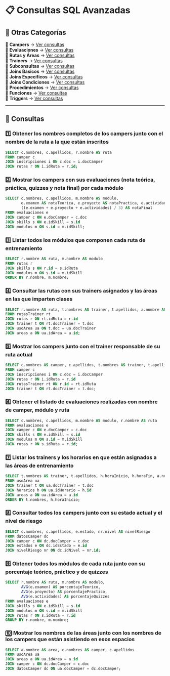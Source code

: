# 📋 Consultas SQL Avanzadas

## 📂 Otras Categorías

📌 **Campers** → [Ver consultas](../../consultas-sql/1.campers/)  
📌 **Evaluaciones** → [Ver consultas](../../consultas-sql/2.evaluaciones/)  
📌 **Rutas y Áreas** → [Ver consultas](../../consultas-sql/3.rutas_Areas/)  
📌 **Trainers** → [Ver consultas](../../consultas-sql/4.trainers/)  
📌 **Subconsultas** → [Ver consultas](../../consultas-sql/5.SubConsultas/)  
📌 **Joins Basicos** → [Ver consultas](../../consultas-sql/6.joins_basicos/)  
📌 **Joins Específicos** → [Ver consultas](../../consultas-sql/7.Joins_especificos/)  
📌 **Joins Condiciones** → [Ver consultas](../../consultas-sql/8.joins_condiciones/)  
📌 **Procedimientos** → [Ver consultas](../../consultas-sql/9.procedimientos/)  
📌 **Funciones** → [Ver consultas](../../consultas-sql/10.funciones/)  
📌 **Triggers** → [Ver consultas](../../consultas-sql/11.triggers/)   


---  

## 📌 Consultas  

### 1️⃣ Obtener los nombres completos de los campers junto con el nombre de la ruta a la que están inscritos  
```sql
SELECT c.nombres, c.apellidos, r.nombre AS ruta
FROM camper c
JOIN inscripciones i ON c.doc = i.docCamper
JOIN rutas r ON i.idRuta = r.id;
```
### 2️⃣ Mostrar los campers con sus evaluaciones (nota teórica, práctica, quizzes y nota final) por cada módulo  
```sql
SELECT c.nombres, c.apellidos, m.nombre AS modulo, 
       e.examen AS notaTeorica, e.proyecto AS notaPractica, e.actividades AS quizzes, 
       ((e.examen + e.proyecto + e.actividades) / 3) AS notaFinal
FROM evaluaciones e
JOIN camper c ON e.docCamper = c.doc
JOIN skills s ON e.idSkill = s.id
JOIN modulos m ON s.id = m.idSkill;
```
### 3️⃣ Listar todos los módulos que componen cada ruta de entrenamiento  
```sql
SELECT r.nombre AS ruta, m.nombre AS modulo
FROM rutas r
JOIN skills s ON r.id = s.idRuta
JOIN modulos m ON s.id = m.idSkill
ORDER BY r.nombre, m.nombre;
```
### 4️⃣ Consultar las rutas con sus trainers asignados y las áreas en las que imparten clases  
```sql
SELECT r.nombre AS ruta, t.nombres AS trainer, t.apellidos, a.nombre AS area
FROM rutasTrainer rt
JOIN rutas r ON rt.idRuta = r.id
JOIN trainer t ON rt.docTrainer = t.doc
JOIN usoArea ua ON t.doc = ua.docTrainer
JOIN areas a ON ua.idArea = a.id;
```
### 5️⃣ Mostrar los campers junto con el trainer responsable de su ruta actual  
```sql
SELECT c.nombres AS camper, c.apellidos, t.nombres AS trainer, t.apellidos
FROM camper c
JOIN inscripciones i ON c.doc = i.docCamper
JOIN rutas r ON i.idRuta = r.id
JOIN rutasTrainer rt ON r.id = rt.idRuta
JOIN trainer t ON rt.docTrainer = t.doc;
```
### 6️⃣ Obtener el listado de evaluaciones realizadas con nombre de camper, módulo y ruta  
```sql
SELECT c.nombres, c.apellidos, m.nombre AS modulo, r.nombre AS ruta
FROM evaluaciones e
JOIN camper c ON e.docCamper = c.doc
JOIN skills s ON e.idSkill = s.id
JOIN modulos m ON s.id = m.idSkill
JOIN rutas r ON s.idRuta = r.id;
```
### 7️⃣ Listar los trainers y los horarios en que están asignados a las áreas de entrenamiento  
```sql
SELECT t.nombres AS trainer, t.apellidos, h.horaInicio, h.horaFin, a.nombre AS area
FROM usoArea ua
JOIN trainer t ON ua.docTrainer = t.doc
JOIN horarios h ON ua.idHorario = h.id
JOIN areas a ON ua.idArea = a.id
ORDER BY t.nombres, h.horaInicio;
```
### 8️⃣ Consultar todos los campers junto con su estado actual y el nivel de riesgo  
```sql
SELECT c.nombres, c.apellidos, e.estado, nr.nivel AS nivelRiesgo
FROM datosCamper dc
JOIN camper c ON dc.docCamper = c.doc 
JOIN estados e ON dc.idEstado = e.id
JOIN nivelRiesgo nr ON dc.idNivel = nr.id;
```
### 9️⃣ Obtener todos los módulos de cada ruta junto con su porcentaje teórico, práctico y de quizzes  
```sql
SELECT r.nombre AS ruta, m.nombre AS modulo, 
       AVG(e.examen) AS porcentajeTeorico, 
       AVG(e.proyecto) AS porcentajePractico, 
       AVG(e.actividades) AS porcentajeQuizzes
FROM evaluaciones e
JOIN skills s ON e.idSkill = s.id
JOIN modulos m ON s.id = m.idSkill
JOIN rutas r ON s.idRuta = r.id
GROUP BY r.nombre, m.nombre;
```
### 🔟 Mostrar los nombres de las áreas junto con los nombres de los campers que están asistiendo en esos espacios  
```sql
SELECT a.nombre AS area, c.nombres AS camper, c.apellidos
FROM usoArea ua
JOIN areas a ON ua.idArea = a.id
JOIN camper c ON dc.docCamper = c.doc 
JOIN datosCamper dc ON ua.docCamper = dc.docCamper;
```